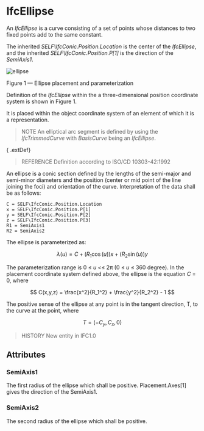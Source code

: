 # IfcEllipse

An _IfcEllipse_ is a curve consisting of a set of points whose distances to two fixed points add to the same constant.

The inherited _SELF\IfcConic.Position.Location_ is the center of the _IfcEllipse_, and the inherited _SELF\IfcConic.Position.P[1]_ is the direction of the _SemiAxis1_.

![ellipse](../../../../figures/ifcellipse-layout1.gif)

Figure 1 &mdash; Ellipse placement and parameterization

Definition of the <em>IfcEllipse</em> within the a three-dimensional position coordinate system is shown in Figure 1.

It is placed within the object coordinate system of an element of which it is a
representation.

> NOTE An elliptical arc segment is defined by using the _IfcTrimmedCurve_ with _BasisCurve_ being an _IfcEllipse_.

{ .extDef}
> REFERENCE Definition according to ISO/CD 10303-42:1992

An ellipse is a conic section defined by the lengths of the semi-major and semi-minor diameters and the position (center or mid point of the line joining the foci) and orientation of the curve. Interpretation of the data shall be as follows:


```
C = SELF\IfcConic.Position.Location
x = SELF\IfcConic.Position.P[1]
y = SELF\IfcConic.Position.P[2]
z = SELF\IfcConic.Position.P[3]
R1 = SemiAxis1
R2 = SemiAxis2
```

The ellipse is parameterized as:

$$ \lambda(u) = C + (R_1\cos(u))x + (R_2\sin(u))y $$

The parameterization range is 0 &le; _u_ <&le; 2&pi; (0 &le; _u_ &le; 360 degree). In the placement coordinate system defined above, the ellipse is the equation _C_ = 0, where

$$ C(x,y,z) = \frac{x^2}{R_1^2} + \frac{y^2}{R_2^2} - 1 $$

The positive sense of the ellipse at any point is in the tangent direction, T, to the curve at the point, where

$$ T = (-C_y,C_x,0) $$

> HISTORY New entity in IFC1.0

## Attributes

### SemiAxis1
The first radius of the ellipse which shall be positive. Placement.Axes[1] gives the direction of the SemiAxis1.

### SemiAxis2
The second radius of the ellipse which shall be positive.
